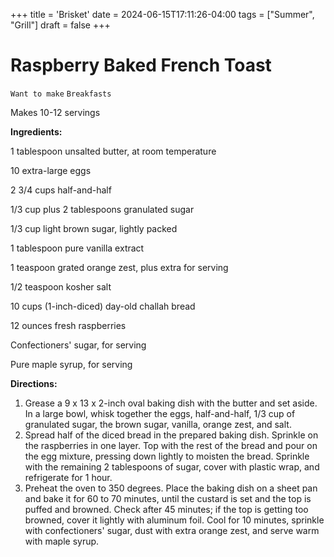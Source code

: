 +++
title = 'Brisket'
date = 2024-06-15T17:11:26-04:00
tags = ["Summer", "Grill"]
draft = false
+++
# Raspberry Baked French Toast

`Want to make` `Breakfasts`

Makes 10-12 servings

**Ingredients:**

1 tablespoon unsalted butter, at room temperature

10 extra-large eggs

2 3/4 cups half-and-half

1/3 cup plus 2 tablespoons granulated sugar

1/3 cup light brown sugar, lightly packed

1 tablespoon pure vanilla extract

1 teaspoon grated orange zest, plus extra for serving

1/2 teaspoon kosher salt

10 cups (1-inch-diced) day-old challah bread

12 ounces fresh raspberries

Confectioners' sugar, for serving

Pure maple syrup, for serving

**Directions:**

1. Grease a 9 x 13 x 2-inch oval baking dish with the butter and set aside. In a large bowl, whisk together the eggs, half-and-half, 1/3 cup of granulated sugar, the brown sugar, vanilla, orange zest, and salt.
2. Spread half of the diced bread in the prepared baking dish. Sprinkle on the raspberries in one layer. Top with the rest of the bread and pour on the egg mixture, pressing down lightly to moisten the bread. Sprinkle with the remaining 2 tablespoons of sugar, cover with plastic wrap, and refrigerate for 1 hour.
3. Preheat the oven to 350 degrees. Place the baking dish on a sheet pan and bake it for 60 to 70 minutes, until the custard is set and the top is puffed and browned. Check after 45 minutes; if the top is getting too browned, cover it lightly with aluminum foil. Cool for 10 minutes, sprinkle with confectioners' sugar, dust with extra orange zest, and serve warm with maple syrup.
